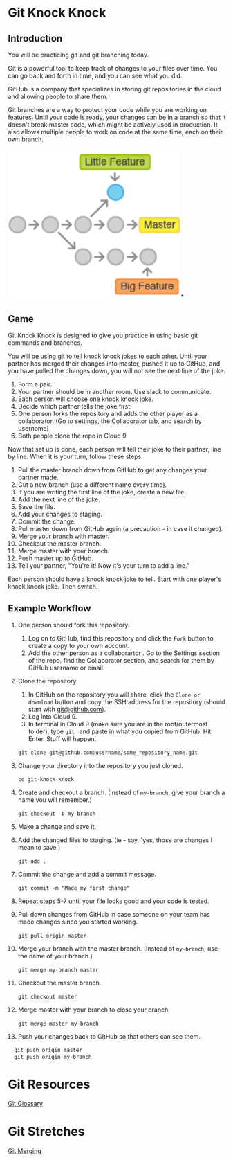 # Git Knock Knock

## Introduction
You will be practicing git and git branching today.

Git is a powerful tool to keep track of changes to your files over time.  You can go back and forth in time, and you can see what you did.

GitHub is a company that specializes in storing git repositories in the cloud and allowing people to share them.

Git branches are a way to protect your code while you are working on features.  Until your code is ready, your changes can be in a branch so that it doesn't break master code, which might be actively used in production.  It also allows multiple people to work on code at the same time, each on their own branch.

<img src="./assets/git-branches.png" style="width:400px;">*
 

## Game

Git Knock Knock is designed to give you practice in using basic git commands and branches.  

You will be using git to tell knock knock jokes to each other.  Until your partner has merged their changes into master, pushed it up to GitHub, and you have pulled the changes down, you will not see the next line of the joke.

1. Form a pair.
1. Your partner should be in another room.  Use slack to communicate.
1. Each person will choose one knock knock joke.
1. Decide which partner tells the joke first.
1. One person forks the repository and adds the other player as a collaborator. (Go to settings, the Collaborator tab, and search by username)
1. Both people clone the repo in Cloud 9.

Now that set up is done, each person will tell their joke to their partner, line by line.  When it is your turn, follow these steps.

1. Pull the master branch down from GitHub to get any changes your partner made.
1. Cut a new branch (use a different name every time).
1. If you are writing the first line of the joke, create a new file.
1. Add the next line of the joke.
1. Save the file.
1. Add your changes to staging.
1. Commit the change.
1. Pull master down from GitHub again (a precaution - in case it changed).
1. Merge your branch with master.
1. Checkout the master branch.
1. Merge master with your branch.
1. Push master up to GitHub.
1. Tell your partner, "You're it!  Now it's your turn to add a line."


Each person should have a knock knock joke to tell.  Start with one player's knock knock joke.  Then switch.

## Example Workflow

1. One person should fork this repository.
    1. Log on to GitHub, find this repository and click the `Fork` button to create a copy to your own account.
    1. Add the other person as a collaborartor .  Go to the Settings section of the repo, find the Collaborator section, and search for them by GitHub username or email.

1. Clone the repository.
    1. In GitHub on the repository you will share, click the `Clone or download` button and copy the SSH address for the repository (should start with git@github.com).
    1. Log into Cloud 9.
    1. In terminal in Cloud 9 (make sure you are in the root/outermost folder), type `git ` and paste in what you copied from GitHub.  Hit Enter.  Stuff will happen.

   `git clone git@github.com:username/some_repository_name.git`

1. Change your directory into the repository you just cloned.

   `cd git-knock-knock`

1. Create and checkout a branch.  (Instead of `my-branch`, give your branch a name you will remember.)

   `git checkout -b my-branch`

1. Make a change and save it.

1. Add the changed files to staging.  (ie - say, 'yes, those are changes I mean to save')

   `git add .`

1. Commit the change and add a commit message.

   `git commit -m "Made my first change"`

1. Repeat steps 5-7 until your file looks good and your code is tested.

1. Pull down changes from GitHub in case someone on your team has made changes since you started working.

   `git pull origin master`

1. Merge your branch with the master branch. (Instead of `my-branch`, use the name of your branch.)

   `git merge my-branch master`

1. Checkout the master branch.

   `git checkout master`

1. Merge master with your branch to close your branch.

   `git merge master my-branch`

1. Push your changes back to GitHub so that others can see them.

```
  git push origin master
  git push origin my-branch
```



# Git Resources
[Git Glossary](./glossary.md)

# Git Stretches
[Git Merging](./practice-merging.md)